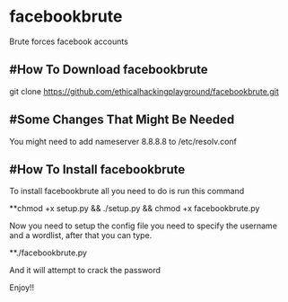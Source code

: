 # facebookbrute
Brute forces facebook accounts

#How To Download facebookbrute
------------------------------
git clone https://github.com/ethicalhackingplayground/facebookbrute.git


#Some Changes That Might Be Needed
------------------------------
You might need to add nameserver 8.8.8.8 to /etc/resolv.conf 

#How To Install facebookbrute
------------------------------
To install facebookbrute all you need to do is run this command

**chmod +x setup.py && ./setup.py && chmod +x facebookbrute.py 

Now you need to setup the config file you need to specify the username and a wordlist,
after that you can type.

**./facebookbrute.py 

And it will attempt to crack the password

Enjoy!!
